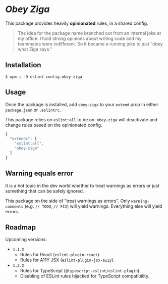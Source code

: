 # _Obey Ziga_

This package provides heavily **opinionated** rules, in a shared config.

> The idea for the package name branched out from an internal joke at my office. I hold strong opinions about writing code and my teammates were indifferent.
> So it became a running joke to just "obey what Ziga says."

## Installation

```
$ npm i -D eslint-config-obey-ziga
```

## Usage

Once the package is installed, add `obey-ziga` to your `extend` prop in either `package.json` or `.eslintrc`.

This package relies on `eslint:all` to be on. `obey-ziga` will deactivate and change rules based on the opinionated config.

```js
{
  "extends": [
    "eslint:all",
    "obey-ziga"
  ]
}
```

## Warning equals error

It is a hot topic in the dev world whether to treat warnings as errors or just something that can be safely ignored.

This package on the side of "treat warnings as errors". Only `warning-comments` (e.g. `// TODO`, `// FIX`) will yield warnings.
Everything else will yield errors.

## Roadmap

Upcoming versions:

- `1.1.X`
    - Rules for React (`eslint-plugin-react`).
    - Rules for A11Y JSX (`eslint-plugin-jsx-a11y`).
- `1.2.X`
    - Rules for TypeScript (`@typescript-eslint/eslint-plugin`).
    - Disabling of ESLint rules hijacked for TypeScript compatibility.
